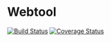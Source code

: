 # Webtool
[![Build Status](https://secure.travis-ci.org/bobby.kotzev/Webtool.png?branch=master)](https://travis-ci.org/bobby.kotzev/Webtool)
[![Coverage Status](https://coveralls.io/repos/bobby.kotzev/Webtool/badge.svg?branch=master)](https://coveralls.io/r/bobby.kotzev/Webtool/?branch=master)
